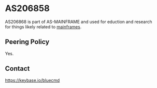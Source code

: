 # AS206858

AS206868 is part of AS-MAINFRAME and used for eduction and research for things likely related to [mainframes](https://mainframe.dev).

## Peering Policy

Yes.

## Contact

https://keybase.io/bluecmd
